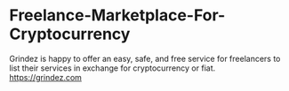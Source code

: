 # Freelance-Marketplace-For-Cryptocurrency
Grindez is happy to offer an easy, safe, and free service for freelancers to list their services in exchange for cryptocurrency or fiat. https://grindez.com
